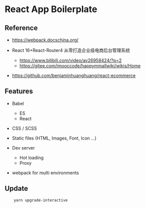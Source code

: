 # React App Boilerplate

## Reference
- https://webpack.docschina.org/

- React 16+React-Router4 从零打造企业级电商后台管理系统
    - https://www.bilibili.com/video/av26958424/?p=2
    - https://gitee.com/imooccode/happymmallwiki/wikis/Home

- https://github.com/benjaminhuanghuang/react-ecommerce


## Features
- Babel
    - ES
    - React

- CSS / SCSS

- Static files (HTML, Images, Font, Icon ...)

- Dev server
    - Hot loading
    - Proxy

- webpack for multi environments

## Update
```
    yarn upgrade-interactive
```